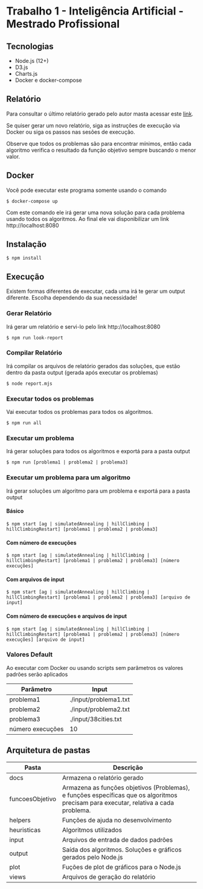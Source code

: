 # Trabalho 1 - Inteligência Artificial - Mestrado Profissional

## Tecnologias

  - Node.js (12+)
  - D3.js
  - Charts.js
  - Docker e docker-compose

## Relatório

Para consultar o último relatório gerado pelo autor masta acessar este [link](https://rzorzal.github.io/mestrado_ia_trabalho1/).

Se quiser gerar um novo relatório, siga as instruções de execução via Docker ou siga os passos nas sesões de execução.

Observe que todos os problemas são para encontrar mínimos, então cada algoritmo verifica o resultado da função objetivo sempre buscando o menor valor.

## Docker

Você pode executar este programa somente usando o comando

```terminal
$ docker-compose up
```

Com este comando ele irá gerar uma nova solução para cada problema usando todos os algoritmos. Ao final ele vai disponibilizar um link http://localhost:8080

## Instalação

```terminal
$ npm install
```

## Execução

Existem formas diferentes de executar, cada uma irá te gerar um output diferente. Escolha dependendo da sua necessidade!

### Gerar Relatório

Irá gerar um relatório e servi-lo pelo link http://localhost:8080

```terminal
$ npm run look-report
```

### Compilar Relatório

Irá compilar os arquivos de relatório gerados das soluções, que estão dentro da pasta output (gerada após executar os problemas)

```terminal
$ node report.mjs
```

### Executar todos os problemas

Vai executar todos os problemas para todos os algoritmos.

```terminal
$ npm run all
```

### Executar um problema

Irá gerar soluções para todos os algoritmos e exportá para a pasta output

```terminal
$ npm run [problema1 | problema2 | problema3]
```

### Executar um problema para um algoritmo

Irá gerar soluções um algoritmo para um problema e exportá para a pasta output

#### Básico
```terminal
$ npm start [ag | simulatedAnnealing | hillClimbing | hillClimbingRestart] [problema1 | problema2 | problema3]
```

#### Com número de execuções
```terminal
$ npm start [ag | simulatedAnnealing | hillClimbing | hillClimbingRestart] [problema1 | problema2 | problema3] [número execuções]
```


#### Com arquivos de input
```terminal
$ npm start [ag | simulatedAnnealing | hillClimbing | hillClimbingRestart] [problema1 | problema2 | problema3] [arquivo de input]
```

#### Com número de execuções e arquivos de input
```terminal
$ npm start [ag | simulatedAnnealing | hillClimbing | hillClimbingRestart] [problema1 | problema2 | problema3] [número execuções] [arquivo de input]
```


### Valores Default

Ao executar com Docker ou usando scripts sem parâmetros os valores padrões serão aplicados

|  Parâmetro | Input |
| ------------- | ------------- |
| problema1  | ./input/problema1.txt  |
| problema2  | ./input/problema2.txt  |
| problema3  | ./input/38cities.txt  |
| número execuções  | 10 |


## Arquitetura de pastas

|  Pasta | Descrição |
| ----- | ---------------- |
| docs  | Armazena o relatório gerado  |
| funcoesObjetivo  | Armazena as funções objetivos (Problemas), e funções específicas que os algoritmos precisam para executar, relativa a cada problema.  |
| helpers  | Funções de ajuda no desenvolvimento  |
| heuristicas  | Algoritmos utilizados |
| input  | Arquivos de entrada de dados padrões |
| output  | Saída dos algoritmos. Soluções e gráficos gerados pelo Node.js |
| plot  | Fuções de plot de gráficos para o Node.js |
| views  | Arquivos de geração do relatório |
